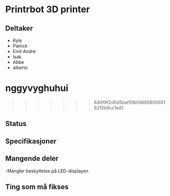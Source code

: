 
# Printrbot 3D printer

## Deltaker
- Kyle
- Patrick
- Emil André
- Isak
- Abbe
- alberto

nggyvyghuhui
=======

>>>>>>> 640f9f2d5d5baf59b1d68580065162f2b9cc1ed1
## Status

## Specifikasjoner

## Mangende deler
-Mangler beskyttelse på LED-displayen

## Ting som må fikses

